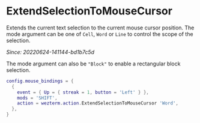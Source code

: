 # ExtendSelectionToMouseCursor

Extends the current text selection to the current mouse cursor position.
The mode argument can be one of `Cell`, `Word` or `Line` to control
the scope of the selection.

*Since: 20220624-141144-bd1b7c5d*

The mode argument can also be `"Block"` to enable a rectangular block selection.

```lua
config.mouse_bindings = {
  {
    event = { Up = { streak = 1, button = 'Left' } },
    mods = 'SHIFT',
    action = wezterm.action.ExtendSelectionToMouseCursor 'Word',
  },
}
```

